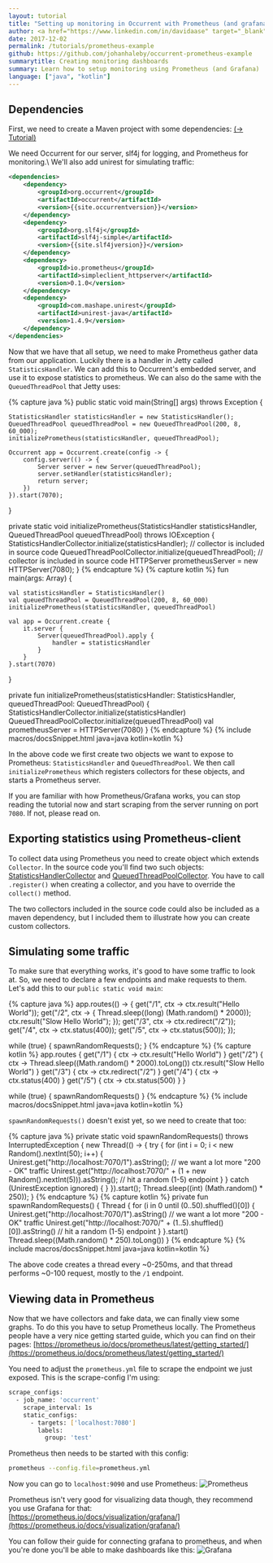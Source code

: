 ```yaml
---
layout: tutorial
title: "Setting up monitoring in Occurrent with Prometheus (and grafana)"
author: <a href="https://www.linkedin.com/in/davidaase" target="_blank">David Åse</a>
date: 2017-12-02
permalink: /tutorials/prometheus-example
github: https://github.com/johanhaleby/occurrent-prometheus-example
summarytitle: Creating monitoring dashboards
summary: Learn how to setup monitoring using Prometheus (and Grafana)
language: ["java", "kotlin"]
---
```


## Dependencies

First, we need to create a Maven project with some dependencies: [(→ Tutorial)](/tutorials/maven-setup)

We need Occurrent for our server, slf4j for logging, and Prometheus for monitoring.\\
We'll also add unirest for simulating traffic:

```xml
<dependencies>
    <dependency>
        <groupId>org.occurrent</groupId>
        <artifactId>occurrent</artifactId>
        <version>{{site.occurrentversion}}</version>
    </dependency>
    <dependency>
        <groupId>org.slf4j</groupId>
        <artifactId>slf4j-simple</artifactId>
        <version>{{site.slf4jversion}}</version>
    </dependency>
    <dependency>
        <groupId>io.prometheus</groupId>
        <artifactId>simpleclient_httpserver</artifactId>
        <version>0.1.0</version>
    </dependency>
    <dependency>
        <groupId>com.mashape.unirest</groupId>
        <artifactId>unirest-java</artifactId>
        <version>1.4.9</version>
    </dependency>
</dependencies>
```

Now that we have that all setup, we need to make Prometheus gather data from our application.
Luckily there is a handler in Jetty called `StatisticsHandler`.
We can add this to Occurrent's embedded server, and use it to expose statistics to prometheus.
We can also do the same with the `QueuedThreadPool` that Jetty uses:

{% capture java %}
public static void main(String[] args) throws Exception {

    StatisticsHandler statisticsHandler = new StatisticsHandler();
    QueuedThreadPool queuedThreadPool = new QueuedThreadPool(200, 8, 60_000);
    initializePrometheus(statisticsHandler, queuedThreadPool);

    Occurrent app = Occurrent.create(config -> {
        config.server(() -> {
            Server server = new Server(queuedThreadPool);
            server.setHandler(statisticsHandler);
            return server;
        })
    }).start(7070);

}

private static void initializePrometheus(StatisticsHandler statisticsHandler, QueuedThreadPool queuedThreadPool) throws IOException {
    StatisticsHandlerCollector.initialize(statisticsHandler); // collector is included in source code
    QueuedThreadPoolCollector.initialize(queuedThreadPool); // collector is included in source code
    HTTPServer prometheusServer = new HTTPServer(7080);
}
{% endcapture %}
{% capture kotlin %}
fun main(args: Array<String>) {

    val statisticsHandler = StatisticsHandler()
    val queuedThreadPool = QueuedThreadPool(200, 8, 60_000)
    initializePrometheus(statisticsHandler, queuedThreadPool)

    val app = Occurrent.create {
        it.server {
            Server(queuedThreadPool).apply {
                handler = statisticsHandler
            }
        }
    }.start(7070)
}

private fun initializePrometheus(statisticsHandler: StatisticsHandler, queuedThreadPool: QueuedThreadPool) {
    StatisticsHandlerCollector.initialize(statisticsHandler)
    QueuedThreadPoolCollector.initialize(queuedThreadPool)
    val prometheusServer = HTTPServer(7080)
}
{% endcapture %}
{% include macros/docsSnippet.html java=java kotlin=kotlin %}

In the above code we first create two objects we want to expose to Prometheus: `StatisticsHandler` and `QueuedThreadPool`.
We then call `initializePrometheus` which registers collectors for these objects, and starts a Prometheus server.

If you are familiar with how Prometheus/Grafana works, you can stop reading the tutorial now and start scraping from the server running on port `7080`.
If not, please read on.


## Exporting statistics using Prometheus-client
To collect data using Prometheus you need to create object which extends `Collector`.
In the source code you'll find two such objects: [StatisticsHandlerCollector](https://github.com/johanhaleby/occurrent-prometheus-example/blob/master/src/main/java/StatisticsHandlerCollector.java)
and [QueuedThreadPoolCollector](https://github.com/johanhaleby/occurrent-prometheus-example/blob/master/src/main/java/QueuedThreadPoolCollector.java).
You have to call `.register()` when creating a collector, and you have to override the `collect()` method.

The two collectors included in the source code could also be included as a maven dependency,
but I included them to illustrate how you can create custom collectors.

## Simulating some traffic
To make sure that everything works, it's good to have some traffic to look at.
So, we need to declare a few endpoints and make requests to them. Let's add this to our `public static void main`:

{% capture java %}
app.routes(() -> {
    get("/1", ctx -> ctx.result("Hello World"));
    get("/2", ctx -> {
        Thread.sleep((long) (Math.random() * 2000));
        ctx.result("Slow Hello World");
    });
    get("/3", ctx -> ctx.redirect("/2"));
    get("/4", ctx -> ctx.status(400));
    get("/5", ctx -> ctx.status(500));
});

while (true) {
    spawnRandomRequests();
}
{% endcapture %}
{% capture kotlin %}
app.routes {
    get("/1") { ctx -> ctx.result("Hello World") }
    get("/2") { ctx ->
        Thread.sleep((Math.random() * 2000).toLong())
        ctx.result("Slow Hello World")
    }
    get("/3") { ctx -> ctx.redirect("/2") }
    get("/4") { ctx -> ctx.status(400) }
    get("/5") { ctx -> ctx.status(500) }
}

while (true) {
    spawnRandomRequests()
}
{% endcapture %}
{% include macros/docsSnippet.html java=java kotlin=kotlin %}


`spawnRandomRequests()` doesn't exist yet, so we need to create that too:

{% capture java %}
private static void spawnRandomRequests() throws InterruptedException {
    new Thread(() -> {
        try {
            for (int i = 0; i < new Random().nextInt(50); i++) {
                Unirest.get("http://localhost:7070/1").asString(); // we want a lot more "200 - OK" traffic
                Unirest.get("http://localhost:7070/" + (1 + new Random().nextInt(5))).asString(); // hit a random (1-5) endpoint
            }
        } catch (UnirestException ignored) {
        }
    }).start();
    Thread.sleep((int) (Math.random() * 250));
}
{% endcapture %}
{% capture kotlin %}
private fun spawnRandomRequests() {
    Thread {
        for (i in 0 until (0..50).shuffled()[0]) {
            Unirest.get("http://localhost:7070/1").asString() // we want a lot more "200 - OK" traffic
            Unirest.get("http://localhost:7070/" + (1..5).shuffled()[0]).asString() // hit a random (1-5) endpoint
        }
    }.start()
    Thread.sleep((Math.random() * 250).toLong())
}
{% endcapture %}
{% include macros/docsSnippet.html java=java kotlin=kotlin %}

The above code creates a thread every ~0-250ms, and that thread performs ~0-100 request, mostly to the `/1` endpoint.

## Viewing data in Prometheus
Now that we have collectors and fake data, we can finally view some graphs. To do this you have to setup Prometheus locally.
The Prometheus people have a very nice getting started guide, which you can find on their pages: [https://prometheus.io/docs/prometheus/latest/getting_started/](https://prometheus.io/docs/prometheus/latest/getting_started/)

You need to adjust the `prometheus.yml` file to scrape the endpoint we just exposed. This is the scrape-config I'm using:

```bash
scrape_configs:
  - job_name: 'occurrent'
    scrape_interval: 1s
    static_configs:
      - targets: ['localhost:7080']
        labels:
          group: 'test'
```

Prometheus then needs to be started with this config:

```bash
prometheus --config.file=prometheus.yml
```

Now you can go to `localhost:9090` and use Prometheus:
<img src="/img/posts/prometheusExample/prometheus.png" alt="Prometheus">

Prometheus isn't very good for visualizing data though,
they recommend you use Grafana for that: [https://prometheus.io/docs/visualization/grafana/](https://prometheus.io/docs/visualization/grafana/)

You can follow their guide for connecting grafana to prometheus, and when you're done you'll be able to make dashboards like this:
<img src="/img/posts/prometheusExample/grafana.png" alt="Grafana">

